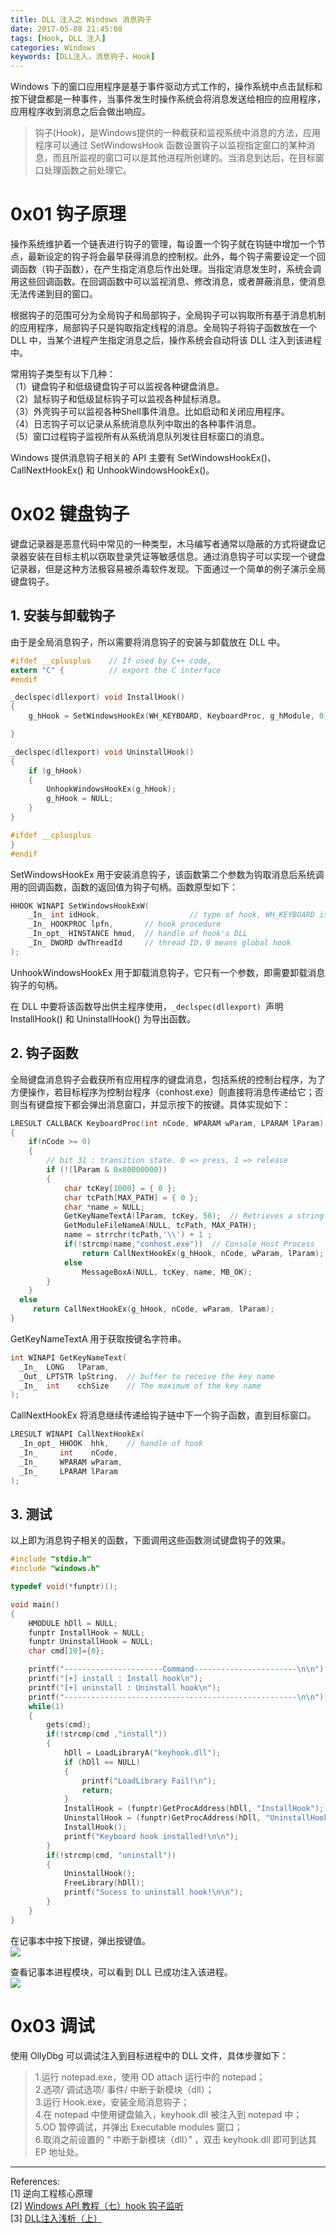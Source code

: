 ```yaml
---
title: DLL 注入之 Windows 消息钩子
date: 2017-05-08 21:45:08
tags: [Hook, DLL 注入]
categories: Windows
keywords: [DLL注入，消息钩子，Hook]
---
```


Windows 下的窗口应用程序是基于事件驱动方式工作的，操作系统中点击鼠标和按下键盘都是一种事件，当事件发生时操作系统会将消息发送给相应的应用程序，应用程序收到消息之后会做出响应。
>钩子(Hook)，是Windows提供的一种截获和监视系统中消息的方法，应用程序可以通过 SetWindowsHook 函数设置钩子以监视指定窗口的某种消息，而且所监视的窗口可以是其他进程所创建的。当消息到达后，在目标窗口处理函数之前处理它。

# 0x01 钩子原理
操作系统维护着一个链表进行钩子的管理，每设置一个钩子就在钩链中增加一个节点，最新设定的钩子将会最早获得消息的控制权。此外，每个钩子需要设定一个回调函数（钩子函数），在产生指定消息后作出处理。当指定消息发生时，系统会调用这些回调函数。在回调函数中可以监视消息、修改消息，或者屏蔽消息，使消息无法传递到目的窗口。

根据钩子的范围可分为全局钩子和局部钩子，全局钩子可以钩取所有基于消息机制的应用程序，局部钩子只是钩取指定线程的消息。全局钩子将钩子函数放在一个 DLL 中，当某个进程产生指定消息之后，操作系统会自动将该 DLL 注入到该进程中。

常用钩子类型有以下几种：   
（1）键盘钩子和低级键盘钩子可以监视各种键盘消息。   
（2）鼠标钩子和低级鼠标钩子可以监视各种鼠标消息。   
（3）外壳钩子可以监视各种Shell事件消息。比如启动和关闭应用程序。   
（4）日志钩子可以记录从系统消息队列中取出的各种事件消息。   
（5）窗口过程钩子监视所有从系统消息队列发往目标窗口的消息。   

Windows 提供消息钩子相关的 API 主要有 SetWindowsHookEx()、CallNextHookEx() 和 UnhookWindowsHookEx()。

# 0x02 键盘钩子
键盘记录器是恶意代码中常见的一种类型，木马编写者通常以隐蔽的方式将键盘记录器安装在目标主机以窃取登录凭证等敏感信息。通过消息钩子可以实现一个键盘记录器，但是这种方法极容易被杀毒软件发现。下面通过一个简单的例子演示全局键盘钩子。

## 1. 安装与卸载钩子
由于是全局消息钩子，所以需要将消息钩子的安装与卸载放在 DLL 中。
```C
#ifdef __cplusplus    // If used by C++ code,
extern "C" {          // export the C interface
#endif

_declspec(dllexport) void InstallHook()
{
	g_hHook = SetWindowsHookEx(WH_KEYBOARD, KeyboardProc, g_hModule, 0);

}

_declspec(dllexport) void UninstallHook()
{
	if (g_hHook)
	{
		UnhookWindowsHookEx(g_hHook);
		g_hHook = NULL;
	}
}

#ifdef __cplusplus
}
#endif
```

SetWindowsHookEx 用于安装消息钩子，该函数第二个参数为钩取消息后系统调用的回调函数，函数的返回值为钩子句柄。函数原型如下：
```C
HHOOK WINAPI SetWindowsHookExW(
    _In_ int idHook, 					// type of hook, WH_KEYBOARD is Keyboard hook
    _In_ HOOKPROC lpfn,       // hook procedure
    _In_opt_ HINSTANCE hmod,  // handle of hook's DLL
    _In_ DWORD dwThreadId     // thread ID，0 means global hook
);
```

UnhookWindowsHookEx 用于卸载消息钩子，它只有一个参数，即需要卸载消息钩子的句柄。

在 DLL 中要将该函数导出供主程序使用，`_declspec(dllexport) `声明 InstallHook() 和 UninstallHook() 为导出函数。

## 2. 钩子函数
全局键盘消息钩子会截获所有应用程序的键盘消息，包括系统的控制台程序，为了方便操作，若目标程序为控制台程序（conhost.exe）则直接将消息传递给它；否则当有键盘按下都会弹出消息窗口，并显示按下的按键。具体实现如下：
```C
LRESULT CALLBACK KeyboardProc(int nCode, WPARAM wParam, LPARAM lParam)
{
	if(nCode >= 0)
	{
		// bit 31 : transition state. 0 => press, 1 => release
		if (!(lParam & 0x80000000))
		{
			char tcKey[1000] = { 0 };
			char tcPath[MAX_PATH] = { 0 };
			char *name = NULL;
			GetKeyNameTextA(lParam, tcKey, 50);  // Retrieves a string that represents the name of a key
			GetModuleFileNameA(NULL, tcPath, MAX_PATH);
			name = strrchr(tcPath,'\\') + 1 ;
			if(!strcmp(name,"conhost.exe"))  // Console Host Process
				return CallNextHookEx(g_hHook, nCode, wParam, lParam);
			else
				MessageBoxA(NULL, tcKey, name, MB_OK);
		}
	}
  else
	 return CallNextHookEx(g_hHook, nCode, wParam, lParam);
}
```
GetKeyNameTextA 用于获取按键名字符串。
```C
int WINAPI GetKeyNameText(
  _In_  LONG   lParam,  
  _Out_ LPTSTR lpString,  // buffer to receive the key name
  _In_  int    cchSize    // The maximum of the key name
);
```
CallNextHookEx 将消息继续传递给钩子链中下一个钩子函数，直到目标窗口。
```C
LRESULT WINAPI CallNextHookEx(
  _In_opt_ HHOOK  hhk,    // handle of hook
  _In_     int    nCode,
  _In_     WPARAM wParam,
  _In_     LPARAM lParam
);
```

## 3. 测试
以上即为消息钩子相关的函数，下面调用这些函数测试键盘钩子的效果。
```C
#include "stdio.h"
#include "windows.h"

typedef void(*funptr)();

void main()
{
	HMODULE hDll = NULL;
	funptr InstallHook = NULL;
	funptr UninstallHook = NULL;
	char cmd[10]={0};

	printf("----------------------Command-----------------------\n\n");
	printf("[+] install : Install hook\n");
	printf("[+] uninstall : Uninstall hook\n");
	printf("----------------------------------------------------\n\n");
	while(1)
	{
		gets(cmd);
		if(!strcmp(cmd ,"install"))
		{
			hDll = LoadLibraryA("keyhook.dll");
			if (hDll == NULL)
			{
				printf("LoadLibrary Fail!\n");
				return;
			}
			InstallHook = (funptr)GetProcAddress(hDll, "InstallHook");
			UninstallHook = (funptr)GetProcAddress(hDll, "UninstallHook");
			InstallHook();
			printf("Keyboard hook installed!\n\n");
		}
		if(!strcmp(cmd, "uninstall"))
		{
			UninstallHook();
			FreeLibrary(hDll);
			printf("Sucess to uninstall hook!\n\n");
		}
	}
}
```
在记事本中按下按键，弹出按键值。  
![](https://raw.githubusercontent.com/0x4C43/BlogImages/master/1586020167_7397613-file_1494250200322_1341b.png)  

查看记事本进程模块，可以看到 DLL 已成功注入该进程。  
![](https://raw.githubusercontent.com/0x4C43/BlogImages/master/1586020166_20626831-file_1494250203063_f29f.png)

# 0x03 调试
使用 OllyDbg 可以调试注入到目标进程中的 DLL 文件，具体步骤如下：
> 1.运行 notepad.exe，使用 OD attach 运行中的 notepad；   
2.选项/ 调试选项/ 事件/ 中断于新模块（dll）；   
3.运行 Hook.exe，安装全局消息钩子；   
4.在 notepad 中使用键盘输入，keyhook.dll 被注入到 notepad 中；  
5.OD 暂停调试，并弹出 Executable modules 窗口；   
6.取消之前设置的 “ 中断于新模块（dll）” ，双击 keyhook.dll 即可到达其 EP 地址处。

----
References:   
[1] 逆向工程核心原理   
[2] [ Windows API 教程（七）hook 钩子监听](https://lellansin.wordpress.com/2013/08/15/windows-api-%E6%95%99%E7%A8%8B%EF%BC%88%E4%B8%83%EF%BC%89-hook-%E9%92%A9%E5%AD%90%E7%9B%91%E5%90%AC%EF%BC%88%E7%BC%96%E5%86%99%E4%B8%AD%EF%BC%89/)   
[3] [DLL注入浅析（上）](https://etenal.me/archives/844)
